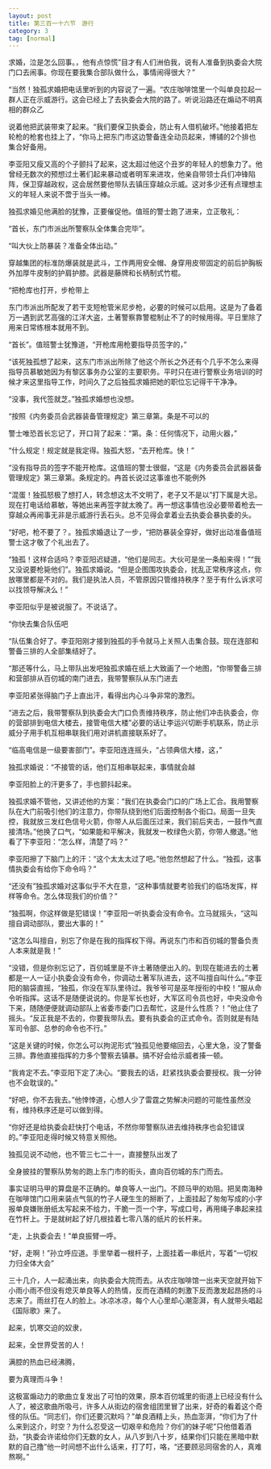 ```yaml
---
layout: post
title: 第三百一十六节　游行
category: 3
tag: [normal]
---
```


求婚，泣是怎么回事。，他有点惊慌”目才有人们洲伯我，说有人准备到执委会大院门口去闹事。你现在要我集合部队做什么，事情闹得很大？”

“当然！独孤求婚把电话里听到的内容说了一遍。“农庄咖啡馆里一个叫单良拉起一群人正在示威游行。这会已经上了去执委会大院的路了。听说沿路还在煽动不明真相的群众乙

说着他把武装带束了起来。“我们要保卫执委会，防止有人借机破坏。”他接着把左轮枪的枪套也挂上了，“你马上把东门市这边警备连全动员起来，博铺的2个排也集合好备用。

李亚阳又瘦又高的个子颤抖了起来，这太超过他这个丑岁的年轻人的想象力了。他曾经无数次的预想过土著们起来暴动或者明军来进攻，他亲自带领士兵们冲锋陷阵，保卫穿越政权，这会居然要他带队去镇压穿越众示威。这对多少还有点理想主义的年轻人来说不啻于当头一棒。

独孤求婚见他满脸的犹豫，正要催促他。值班的警士跑了进来，立正敬礼：

“首长，东门市派出所警察队全体集合完毕”。

“叫大伙上防暴装？准备全体出动。”

穿越集团的标准防爆装就是武斗，工作两用安全帽、身穿用皮带固定的前后护胸板外加厚牛皮制的护肩护膝。武器是藤牌和长柄制式竹棍。

“把枪库也打开，步枪带上

东门市派出所配发了若干支短枪管米尼步枪，必要的时候可以启用。这是为了备着万一遇到武艺高强的江洋大盗，土著警察靠警棍制止不了的时候用得。平日里除了用来日常练根本就用不到。

“首长”。值班警士犹豫道，“开枪库用枪要指导员签字的，”

“该死独孤想了起来，这东门市派出所除了他这个所长之外还有个几乎不怎么来得指导员慕敏她因为有黎区事务办公室的主要职务。平时只在进行警察业务培训的时候才来这里指导工作，时间久了之后独孤求婚把她的职位忘记得干干净净。

“没事，我代签就芝。”独孤求婚想也没想。

“按照《内务委员会武器装备管理规定》第三章第。条是不可以的

警士唯恐首长忘记了，开口背了起来：“第。条：任何情况下，动用火器，”

“什么规定！规定就是我定得。独孤大怒，“去开枪库。快！”

“没有指导员的签字不能开枪库。这值班的警士很倔，“这是《内务委员会武器装备管理规定》第三章第。条规定的。冉首长说过这事谁也不能例外

“混蛋！独孤怒极了想打人，转念想这太不文明了，老子又不是以”打下属是大忌。现在打电话给慕敏，等她出来再签字就太晚了。再一想这事情也没必要带着枪去一穿越众再闹事无非是示威游行丢石头。总不见得会拿着业去执委会暴执委的头。

“好吧，枪不要了？。独孤求婚退让了一步，“把防暴装全穿好，做好出动准备值班警士这才敬了个礼出去了。

“独孤！这样合适吗？李亚阳迟疑道，“他们是同志。大伙可是坐一条船来得！”“我又没说要枪毙他们”。独孤求婚说。“但是企图围攻执委会，扰乱正常秩序这点，你放哪里都是不对的。我们是执法人员，不管原因只管维持秩序？至于有什么诉求可以找领导解决么！”

李亚阳似乎是被说服了。不说话了。

“你快去集合队伍吧

“队伍集合好了。李亚阳刚才接到独孤的手令就马上关照人击集合鼓。现在连部和警备三排的人全部集结好了。

“那还等什么，马上带队出发吧独孤求婚在纸上大致画了一个地图，“你带警备三排和营部排从百仞城的南门进去，我带警察队从东门进去

李亚阳紧张得脑门子上直出汗，看得出内心斗争非常的激烈。

“进去之后，我带警察队到执委会大门口负责维持秩序，防止他们冲击执委会，你的营部排到电信大楼去，接管电信大楼”必要的话让李运兴切断手机联系，防止示威分子用手机互相串联我们用对讲机直接联系好了。

“临高电信是一级要害部门”。李亚阳连连摇头，“占领典信大楼，这，”

独孤求婚说：“不接管的话，他们互相串联起来，事情就会越

李亚阳脸上的汗更多了，手也颤抖起来。

独孤求婚不管他，又讲述他的方案：“我们在执委会门口的广场上汇合。我用警察队在大门前吸引他们的注意力，你带队绕到他们后面控制各个街口。局面一旦失控，我就放三发红色信号火箭，你带人从后面压过来，我们前后夹击，一鼓作气直接清场。”他换了口气，“如果能和平解决，我就发一枚绿色火箭，你带人撤退。”他看了下李亚阳：“怎么样，清楚了吗？”

李亚阳擦了下脑门上的汗：“这个太太太过了吧。”他忽然想起了什么。“独孤，这事情执委会有给你下命令吗？”

“还没有”独孤求婚对这事似乎不大在意，“这种事情就要考验我们的临场发挥，样样等命令。怎么体现我们的价值？”

“独孤啊，你这样做是犯错误！”李亚阳一听执委会没有命令。立马就摇头，“这叫擅自调动部队，要出大事的！”

“这怎么叫擅自，别忘了你是在我的指挥权下得。再说东门市和百仞城的警备负责人本来就是我！”

“没错，但是你别忘记了，百仞城里是不许土著随便出入的。到现在能进去的土著都是一人一证小执委会没有命令，你调动土著军队进去，这不叫擅自叫什么。”李亚阳的脑袋直摇，“独孤，你没在军队里待过。我爷爷可是巫年授衔的中校！“服从命令听指挥。这话不是随便说说的。你是军长也好，大军区司令员也好，中央没命令下来，随随便便就调动部队上省委市委门口去帮忙，这是什么性质？！”他止住了摇头。“反正我是不去的，你要我带队去。要有执委会的正式命令。否则就是有陆军司令部、总参的命令也不行。”

“这是关键的时候，你怎么可以拘泥形式”独孤见他要缩回去，心里大急，没了警备三排。靠他直接指挥的力多个警察去镇暴。搞不好会给示威者揍一顿。

“我肯定不去。”李亚阳下定了决心。“要我去的话，赶紧找执委会要授权。我一分钟也不会耽误的。”

“好吧，你不去我去。”他悻悻道，心想人少了雷霆之势解决问题的可能性虽然没有，维持秩序还是可以做到得。

“你好还是给执委会赶快打个电话，不然你带警察队进去维持秩序也会犯错误的。”李亚阳走得时候又特意关照他。

独孤见说不动他，也不管三七二十一，直接整队出发了

全身披挂的警察队势匆的跑上东门市的街头，直向百仞城的东门而去。

事实证明马甲的算盘是不正确的。单良等人一出门。不顾马甲的劝阻。把吴南海种在咖啡馆门口用来装点气氛的竹子人硬生生的掰断了，上面挂起了匆匆写成的小字报单良嫌账册纸太写起来不给力，干脆一页一个字，写成口号，再用绳子串起来挂在竹杆上。于是就树起了好几根挂着七零八落的纸片的长杆来。

“走，上执委会去！”单良振臂一呼。

“好，走啊！”孙立呼应道。手里举着一根杆子，上面挂着一串纸片，写着“一切权力归全体大会”

三十几介，人一起涌出来，向执委会大院而去。从农庄咖啡馆一出来天空就开始下小雨小雨不但没有熄灭单良等人的热情，反而在酒精的刺激下反而激发起昂扬的斗志来了。雨丝打在人的脸上。冰凉冰凉，每个人心里却心潮澎湃，有人就带头唱起《国际歌》来了。

起来，饥寒交迫的奴隶，

起来，全世界受苦的人！

满腔的热血已经沸腾，

要为真理而斗争！

这极富煽动力的歌曲立复发出了可怕的效果，原本百仞城里的街道上已经没有什么人了，被这歌曲所吸弓，许多人从街边的宿舍组团里冒了出来，好奇的看着这个奇怪的队伍。“同志们，你们还要沉默吗？”单良酒精上头，热血澎湃，“你们为了什么来到这介，时空？为什么忍受这一切艰辛和危险？你们的妹子呢”只他借着酒劲，“执委会许诺给你们无数的女人，从八岁到八十岁，结果你们只能在黑暗中默默的自己撸”他一时间想不出什么话来，打了叮，咯，“还要顾忌同宿舍的人，真难熬啊。”
